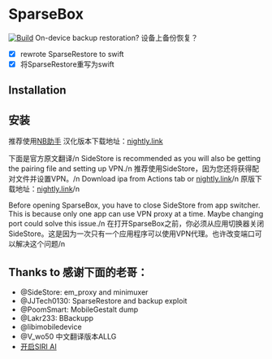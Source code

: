 # SparseBox
[![Build](https://github.com/136478738/SparseBox/actions/workflows/Build.yml/badge.svg?branch=main)](https://github.com/136478738/SparseBox/actions/workflows/Build.yml)
On-device backup restoration?
设备上备份恢复？

- [x] rewrote SparseRestore to swift
- [x] 将SparseRestore重写为swift

## Installation
## 安装
推荐使用[NB助手](https://nbtool8.com/index.html)
汉化版本下载地址：[nightly.link](https://nightly.link/136478738/SparseBox/workflows/Build/main/artifact.zip)

下面是官方原文翻译/n
SideStore is recommended as you will also be getting the pairing file and setting up VPN./n
推荐使用SideStore，因为您还将获得配对文件并设置VPN。/n
Download ipa from Actions tab or [nightly.link](https://nightly.link/khanhduytran0/SparseBox/workflows/build/main/artifact.zip)/n
原版下载地址：[nightly.link](https://nightly.link/khanhduytran0/SparseBox/workflows/build/main/artifact.zip)/n


Before opening SparseBox, you have to close SideStore from app switcher. This is because only one app can use VPN proxy at a time. Maybe changing port could solve this issue./n
在打开SparseBox之前，你必须从应用切换器关闭SideStore。这是因为一次只有一个应用程序可以使用VPN代理。也许改变端口可以解决这个问题/n
## Thanks to 感谢下面的老哥：
- @SideStore: em_proxy and minimuxer
- @JJTech0130: SparseRestore and backup exploit
- @PoomSmart: MobileGestalt dump
- @Lakr233: BBackupp
- @libimobiledevice
- @V_wo50 中文翻译版本ALLG
- [开启SIRI AI](https://gist.github.com/f1shy-dev/23b4a78dc283edd30ae2b2e6429129b5#file-best_sae_trick-md)
